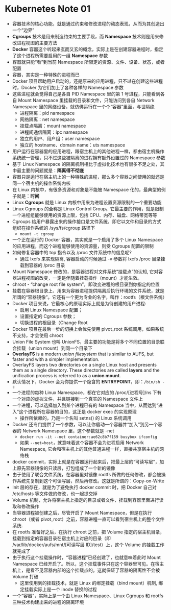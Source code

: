 # Kubernetes Note 01


- 容器技术的核心功能，就是通过约束和修改进程的动态表现，从而为其创造出一个“边界”
- **Cgroups** 技术是用来制造约束的主要手段，而 **Namespace** 技术则是用来修改进程视图的主要方法
- **Docker** 容器这个听起来玄而又玄的概念，实际上是在创建容器进程时，指定了这个进程所需要启用的一组 **Namespace** 参数
- 容器就只能“看”到当前 Namespace 所限定的资源、文件、设备、状态，或者配置
- 容器，其实是一种特殊的进程而已
- Docker 项目帮助用户启动的，还是原来的应用进程，只不过在创建这些进程时，Docker 为它们加上了各种各样的 Namespace 参数
- 这些进程就会觉得自己是各自 PID Namespace 里的第 1 号进程，只能看到各自 Mount Namespace 里挂载的目录和文件，只能访问到各自 Network Namespace 里的网络设备，就仿佛运行在一个个“容器”里面，与世隔绝
  - 进程隔离：pid namespace
  - 网络隔离：net namespace
  - 挂载点隔离：mount namespace
  - 进程间通信隔离：ipc namespace
  - 独立的用户、用户组：user namespace
  - 独立的 hostname、domain name：uts namespace
- 用户运行在容器里的应用进程，跟宿主机上的其他进程一样，都由宿主机操作系统统一管理，只不过这些被隔离的进程拥有额外设置过的 Namespace 参数
- 基于 Linux Namespace 的隔离机制相比于虚拟化技术也有很多不足之处，其中最主要的问题就是：**隔离得不彻底**
- 容器只是运行在宿主机上的一种特殊的进程，那么多个容器之间使用的就还是同一个宿主机的操作系统内核
- 在 Linux 内核中，有很多资源和对象是不能被 Namespace 化的，最典型的例子就是：**时间**
- Linux **Cgroups** 就是 Linux 内核中用来为进程设置资源限制的一个重要功能
- Linux Cgroups 的全称是 Linux Control Group。它最主要的作用，就是限制一个进程组能够使用的资源上限，包括 CPU、内存、磁盘、网络带宽等等
- Cgroups 给用户暴露出来的操作接口是文件系统，即它以文件和目录的方式组织在操作系统的 /sys/fs/cgroup 路径下
  - `mount -t cgroup`
- 一个正在运行的 Docker 容器，其实就是一个启用了多个 Linux Namespace 的应用进程，而这个进程能够使用的资源量，则受 Cgroups 配置的限制
- 如何修复容器中的 top 指令以及 /proc 文件系统中的信息呢?
  - 通过 lxcfs 来实现隔离, 容器启动的时候通过 -v 参数将 lxcfs /proc 目录挂载到容器的 /proc 目录
- Mount Namespace 修改的，是容器进程对文件系统“挂载点”的认知, 它对容器进程视图的改变，一定是伴随着挂载操作（mount）才能生效。
- chroot - “change root file system”，即改变进程的根目录到你指定的位置
- 挂载在容器根目录上、用来为容器进程提供隔离后执行环境的文件系统，就是所谓的“容器镜像”。它还有一个更为专业的名字，叫作：rootfs（根文件系统）
- Docker 项目来说，它最核心的原理实际上就是为待创建的用户进程:
  - 启用 Linux Namespace 配置；
  - 设置指定的 Cgroups 参数；
  - 切换进程的根目录（Change Root
- Docker 项目在最后一步的切换上会优先使用 pivot_root 系统调用，如果系统不支持，才会使用 chroot
- Union File System 也叫 UnionFS，最主要的功能是将多个不同位置的目录联合挂载（union mount）到同一个目录下
- **OverlayFS** is a modern _union filesystem_ that is similar to AUFS, but faster and with a simpler implementation.
- OverlayFS layers two directories on a single Linux host and presents them as a single directory. These directories are called **layers** and the unification process is referred to as a **union mount**.
- 默认情况下，Docker 会为你提供一个隐含的 **ENTRYPOINT**，即：`/bin/sh -c`
- 一个进程的每种 Linux Namespace，都在它对应的 /proc/[进程号]/ns 下有一个对应的虚拟文件，并且链接到一个真实的 Namespace 文件上
- 一个进程，可以选择加入到某个进程已有的 Namespace 当中，从而达到“进入”这个进程所在容器的目的，这正是 docker exec 的实现原理
  - 操作所依赖的，乃是一个名叫 setns() 的 Linux 系统调用
- Docker 还专门提供了一个参数，可以让你启动一个容器并“加入”到另一个容器的 Network Namespace 里，这个参数就是 -net
  - `docker run -it --net container:ae62c8b7f159 busybox ifconfig`
  - 如果 `--net=host`，就意味着这个容器不会为进程启用 Network Namespace, 它会和宿主机上的其他普通进程一样，直接共享宿主机的网络栈
- docker commit，实际上就是在容器运行起来后，把最上层的“可读写层”，加上原先容器镜像的只读层，打包组成了一个新的镜像
- 由于使用了联合文件系统，在容器里对镜像 rootfs 所做的任何修改，都会被操作系统先复制到这个可读写层，然后再修改。这就是所谓的：Copy-on-Write
- Init 层的存在，就是为了避免执行 docker commit 时，把 Docker 自己对 /etc/hosts 等文件做的修改，也一起提交掉
- Volume 机制，允许将宿主机上指定的目录或者文件，挂载到容器里面进行读取和修改操作
- 当容器进程被创建之后，尽管开启了 Mount Namespace，但是在执行 chroot（或者 pivot_root）之前，容器进程一直可以看到宿主机上的整个文件系统.
- 在 rootfs 准备好之后，在执行 chroot 之前，把 Volume 指定的宿主机目录，挂载到指定的容器目录在宿主机上对应的目录（即 /var/lib/docker/aufs/mnt/[可读写层 ID]/test）上，这个 Volume 的挂载工作就完成了
- 由于执行这个挂载操作时，“容器进程”已经创建了，也就意味着此时 Mount Namespace 已经开启了。所以，这个挂载事件只在这个容器里可见。在宿主机上，是看不见容器内部的这个挂载点的。这就保证了容器的隔离性不会被 Volume 打破
  - 这里使用到的挂载技术，就是 Linux 的绑定挂载（bind mount）机制, 绑定挂载实际上是一个 inode 替换的过程
- 一个“容器”，实际上是一个由 Linux Namespace、Linux Cgroups 和 rootfs 三种技术构建出来的进程的隔离环境

